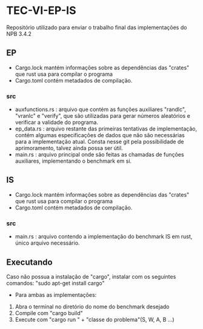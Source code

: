# TEC-VI-EP-IS
Repositório utilizado para enviar o trabalho final das implementações do NPB 3.4.2

## EP
- Cargo.lock mantém informações sobre as dependências das "crates" que rust usa para compilar o programa
- Cargo.toml contém metadados de compilação.
### src
- auxfunctions.rs : arquivo que contém as funções auxiliares "randlc", "vranlc" e "verify", que são utilizadas para gerar números aleatórios e verificar a validade do programa.
- ep_data.rs : arquivo restante das primeiras tentativas de implementação, contém algumas especificações de dados que não são necessárias para a implementação atual. Consta nesse git pela possibilidade de aprimoramento, talvez ainda possa ser útil.
- main.rs : arquivo principal onde são feitas as chamadas de funções auxiliares, implementando o benchmark em si.


## IS
- Cargo.lock mantém informações sobre as dependências das "crates" que rust usa para compilar o programa
- Cargo.toml contém metadados de compilação.
### src
- main.rs : arquivo contendo a implementação do benchmark IS em rust, único arquivo necessário.

## Executando
Caso não possua a instalação de "cargo", instalar com os seguintes comandos: "sudo apt-get install cargo"
- Para ambas as implementações:
1. Abra o terminal no diretório do nome do benchmark desejado
2. Compile com "cargo build"
3. Execute com "cargo run " + "classe do problema"(S, W, A, B ...)
